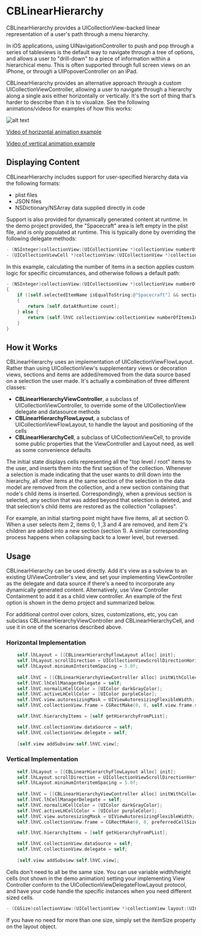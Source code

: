 CBLinearHierarchy
=================

CBLinearHierarchy provides a UICollectionView-backed linear representation of a user's path through a menu hierarchy.  

In iOS applications, using UINavigationController to push and pop through a series of tableviews is the default way to navigate through a tree of options, and allows a user to "drill-down" to a piece of information within a hierarchical menu.  This is often supported through full screen views on an iPhone, or through a UIPopoverController on an iPad.

CBLinearHierarchy provides an alternative approach through a custom UICollectionViewController, allowing a user to navigate through a hierarchy along a single axis either horizontally or vertically.  It's the sort of thing that's harder to describe than it is to visualize. See the following animations/videos for examples of how this works:

![alt text](https://dl.dropboxusercontent.com/u/19417682/horizontalLinearHierarchy.gif "Horizontal Linear Hierarchy Animation")

[Video of horizontal animation example](https://dl.dropboxusercontent.com/u/19417682/horizontalHierarchy2.mov)

[Video of vertical animation example](https://dl.dropboxusercontent.com/u/19417682/verticalHierarchy2.mov)

## Displaying Content

CBLinearHierarchy includes support for user-specified hierarchy data via the following formats:  

* plist files  
* JSON files  
* NSDictionary/NSArray data supplied directly in code  

Support is also provided for dynamically generated content at runtime.  In the demo project provided, the "Spacecraft" area is left empty in the plist file, and is only populated at runtime.  This is typically done by overriding the following delegate methods:

```objective-c
- (NSInteger)collectionView:(UICollectionView *)collectionView numberOfItemsInSection:(NSInteger)section
- (UICollectionViewCell *)collectionView:(UICollectionView *)collectionView cellForItemAtIndexPath:(NSIndexPath *)indexPath
```

In this example, calculating the number of items in a section applies custom logic for specific circumstances, and otherwise follows a default path:

```objective-c
- (NSInteger)collectionView:(UICollectionView *)collectionView numberOfItemsInSection:(NSInteger)section
{
    if ([self.selectedItemName isEqualToString:@"Spacecraft"] && section == 1)
    {
        return [self.dataAtRuntime count];
    } else {
        return [self.lhVC collectionView:collectionView numberOfItemsInSection:section];
    }
}
```

## How it Works

CBLinearHierarchy uses an implementation of UICollectionViewFlowLayout. Rather than using UICollectionView's supplementary views or decoration views, sections and items are added/removed from the data source based on a selection the user made.  It's actually a combination of three different classes:

* **CBLinearHierarchyViewController**, a subclass of UICollectionViewController, to override some of the UICollectionView delegate and datasource methods  
* **CBLinearHierarchyFlowLayout**, a subclass of UICollectionViewFlowLayout, to handle the layout and positioning of the cells
* **CBLinearHierarchyCell**, a subclass of UICollectionViewCell, to provide some public properties that the ViewController and Layout need, as well as some convenience defaults

The initial state displays cells representing all the "top level / root" items to the user, and inserts them into the first section of the collection.  Whenever a selection is made indicating that the user wants to drill down into the hierarchy, all other items at the same section of the selection in the data model are removed from the collection, and a new section containing that node's child items is inserted. Correspondingly, when a previous section is selected, any section that was added beyond that selection is deleted, and that selection's child items are restored as the collection "collapses".

For example, an initial starting point might have five items, all at section 0.  When a user selects item 2, items 0, 1 ,3 and 4 are removed, and item 2's children are added into a new section (section 1). A similar corresponding process happens when collapsing back to a lower level, but reversed.

## Usage

CBLinearHierarchy can be used directly. Add it's view as a subview to an existing UIViewController's view, and set your implementing ViewController as the delegate and data source if there's a need to incorporate any dynamically generated content.  Alternatively, use View Controller Containment to add it as a child view controller. An example of the first option is shown in the demo project and summarized below.

For additional control over colors, sizes, customizations, etc, you can subclass CBLinearHierarchyViewController and CBLinearHierarchyCell, and use it in one of the scenarios described above.

### Horizontal Implementation

```objective-c
    self.lhLayout = [[CBLinearHierarchyFlowLayout alloc] init];
    self.lhLayout.scrollDirection = UICollectionViewScrollDirectionHorizontal;
    self.lhLayout.minimumInteritemSpacing = 5.0f;
    
    self.lhVC = [[CBLinearHierarchyViewController alloc] initWithCollectionViewLayout:self.lhLayout];
    self.lhVC.lhCellManagerDelegate = self;
    self.lhVC.normalLHCellColor = [UIColor darkGrayColor];
    self.lhVC.activeLHCellColor = [UIColor purpleColor];
    self.lhVC.view.autoresizingMask = UIViewAutoresizingFlexibleWidth;
    self.lhVC.collectionView.frame = CGRectMake(0, 0, self.view.frame.size.width, preferredCellSize.height);

    self.lhVC.hierarchyItems = [self getHierarchyFromPList];

    self.lhVC.collectionView.dataSource = self;
    self.lhVC.collectionView.delegate = self;
    
    [self.view addSubview:self.lhVC.view];
```

### Vertical Implementation

```objective-c
    self.lhLayout = [[CBLinearHierarchyFlowLayout alloc] init];
    self.lhLayout.scrollDirection = UICollectionViewScrollDirectionVertical;
    self.lhLayout.minimumInteritemSpacing = 5.0f;
    
    self.lhVC = [[CBLinearHierarchyViewController alloc] initWithCollectionViewLayout:self.lhLayout];
    self.lhVC.lhCellManagerDelegate = self;
    self.lhVC.normalLHCellColor = [UIColor darkGrayColor];
    self.lhVC.activeLHCellColor = [UIColor purpleColor];
    self.lhVC.view.autoresizingMask = UIViewAutoresizingFlexibleWidth;
    self.lhVC.collectionView.frame = CGRectMake(0, 0, preferredCellSize.width, self.view.frame.size.height);

    self.lhVC.hierarchyItems = [self getHierarchyFromPList];

    self.lhVC.collectionView.dataSource = self;
    self.lhVC.collectionView.delegate = self;
    
    [self.view addSubview:self.lhVC.view];
```

Cells don't need to all be the same size.  You can use variable width/height cells (not shown in the demo animation) setting your implementing View Controller conform to the UICollectionViewDelegateFlowLayout protocol, and have your code handle the specific instances when you need different sized cells.

```objective-c
- (CGSize)collectionView:(UICollectionView *)collectionView layout:(UICollectionViewLayout*)collectionViewLayout sizeForItemAtIndexPath:(NSIndexPath *)indexPath
```

If you have no need for more than one size, simply set the itemSize property on the layout object.




